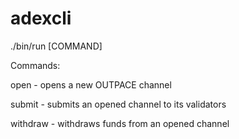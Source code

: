 # adexcli

./bin/run [COMMAND]

Commands:

open - opens a new OUTPACE channel

submit - submits an opened channel to its validators

withdraw - withdraws funds from an opened channel
